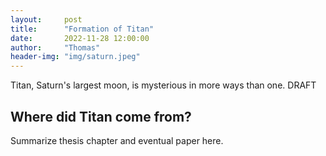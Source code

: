 ```yaml
---
layout:     post
title:      "Formation of Titan"
date:       2022-11-28 12:00:00
author:     "Thomas"
header-img: "img/saturn.jpeg"
---
```

Titan, Saturn's largest moon, is mysterious in more ways than one.
<span class="label label-danger">DRAFT</span>

<!--more-->

## Where did Titan come from?

Summarize thesis chapter and eventual paper here.
